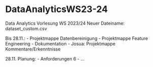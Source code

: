 # DataAnalyticsWS23-24
Data Analytics Vorlesung WS 2023/24
Neuer Dateiname: dataset_custom.csv


Bis 28.11.:
    - Projektmappe Datenbereinigung
    - Projektmappe Feature Engineering
    - Dokumentation
    - Josua: Projektmappe Kommentare/Erkenntnisse 


28.11. Planung:
    - Anforderungen 6
    - ...